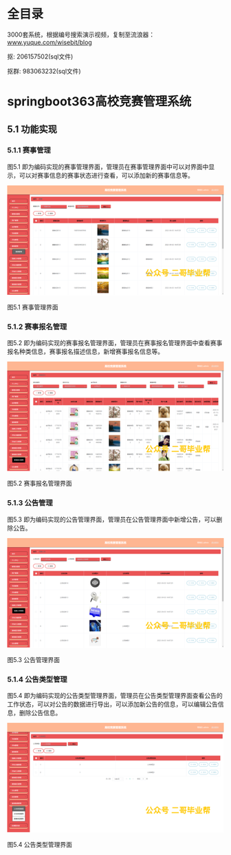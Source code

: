 # 全目录

3000套系统，根据编号搜索演示视频，复制至流浪器：www.yuque.com/wisebit/blog


<p>抠: 206157502(sql文件)</p>
<p>抠群: 983063232(sql文件)</p>


# springboot363高校竞赛管理系统

## 5.1 功能实现
### 5.1.1 赛事管理
图5.1 即为编码实现的赛事管理界面，管理员在赛事管理界面中可以对界面中显示，可以对赛事信息的赛事状态进行查看，可以添加新的赛事信息等。

![](/md/blog.018.png)

图5.1 赛事管理界面
### 5.1.2 赛事报名管理
图5.2 即为编码实现的赛事报名管理界面，管理员在赛事报名管理界面中查看赛事报名种类信息，赛事报名描述信息，新增赛事报名信息等。

![](/md/blog.019.png)

图5.2 赛事报名管理界面
### 5.1.3 公告管理
图5.3 即为编码实现的公告管理界面，管理员在公告管理界面中新增公告，可以删除公告。

![](/md/blog.020.png)

图5.3 公告管理界面
### 5.1.4 公告类型管理
图5.4 即为编码实现的公告类型管理界面，管理员在公告类型管理界面查看公告的工作状态，可以对公告的数据进行导出，可以添加新公告的信息，可以编辑公告信息，删除公告信息。

![](/md/blog.021.png)

图5.4 公告类型管理界面
# 









